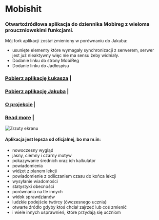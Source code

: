 # Mobishit

### Otwartoźródłowa aplikacja do dziennika Mobireg z wieloma prouczniowskimi funkcjami.


Mój fork aplikacji został zmieniony w porównaniu do Jakuba:
 - usunięte elementy które wymagały synchronizacji z serwerem, serwer jest już nieaktywny więc nie ma sensu żeby widniały.
 - Dodanie linku do strony MobiReg
 - Dodanie linku do Jadłospisu


### <a href="https://github.com/lukaszlukasz0/Mobishit/releases/download/public/mobishit.v2.0.1.apk"><b>Pobierz aplikację Łukasza</b></a> | 





### <a href="https://github.com/jakweg/Mobishit/releases/download/v1.3.6/mobishit-1.3.6.apk"><b>Pobierz aplikację Jakuba</b></a> | 
### [O projekcie](https://jakub.wegrzyn.dev/pl/mobishit/) | 
### [Read more](https://jakub.wegrzyn.dev/mobireg-app/) |

![Zrzuty ekranu](./art.avif?raw=true)

#### Aplikacja jest lepsza od oficjalnej, bo ma m.in:

- nowoczesny wygląd
- jasny, ciemny i czarny motyw
- pokazywanie średnich oraz ich kalkulator
- powiadomienia
- widżet z planem lekcji
- powiadomienie z odliczaniem czasu do końca lekcji
- wysyłanie wiadomości
- statystyki obecności
- porównania na tle innych
- widok sprawdzianów
- ludzkie podejście twórcy (ówczesnego ucznia)
- otwarte źródło gdyby ktoś chciał zajrzeć lub coś zmienić
- i wiele innych usprawnień, które przydają się uczniom
